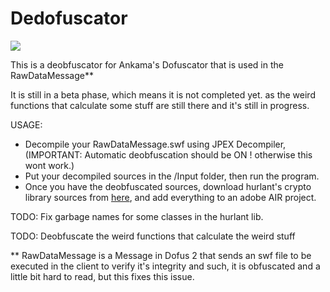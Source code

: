 # Dedofuscator
[![](https://img.shields.io/badge/license-GPLv3-blue)](https://img.shields.io/badge/license-GPLv3-blue)

This is a deobfuscator for Ankama's Dofuscator that is used in the RawDataMessage**

It is still in a beta phase, which means it is not completed yet. as the weird functions that calculate some stuff are still there and it's still in progress.

USAGE:

- Decompile your RawDataMessage.swf using JPEX Decompiler, (IMPORTANT: Automatic deobfuscation should be ON ! otherwise this wont work.)
- Put your decompiled sources in the /Input folder, then run the program.
- Once you have the deobfuscated sources, download hurlant's crypto library sources from [here](https://crypto.hurlant.com/demo/srcview/Crypto.zip), and add everything to an adobe AIR project.

TODO: Fix garbage names for some classes in the hurlant lib.

TODO: Deobfuscate the weird functions that calculate the weird stuff

** RawDataMessage is a Message in Dofus 2 that sends an swf file to be executed in the client to verify it's integrity and such, it is obfuscated and a little bit hard to read, but this fixes this issue.
